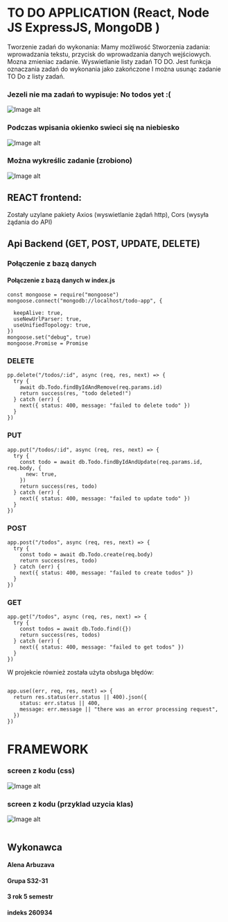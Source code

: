 # TO DO APPLICATION (React, Node JS ExpressJS, MongoDB )

Tworzenie zadań do wykonania:
Mamy możliwość Stworzenia zadania: wprowadzania tekstu, przycisk do wprowadzania danych wejściowych.
Mozna zmieniac zadanie.
Wyswietlanie listy zadań TO DO.
Jest funkcja oznaczania zadań do wykonania jako zakończone
I można usunąc zadanie TO Do z listy zadań.

### Jezeli nie ma zadań to wypisuje: No todos yet :(
![Image alt](https://github.com/Elena19ar/APLIKACJA-TODO/blob/master/111.png)
### Podczas wpisania okienko swieci się na niebiesko
![Image alt](https://github.com/Elena19ar/APLIKACJA-TODO/blob/master/Безымянный.png)
### Można wykreślic zadanie (zrobiono)
![Image alt](https://github.com/Elena19ar/APLIKACJA-TODO/blob/master/1.png)
## REACT frontend:
Zostały uzylane pakiety Axios (wyswietlanie żądań http),
Cors (wysyła żądania do API)

## Api Backend (GET, POST, UPDATE, DELETE)


### Połączenie z bazą danych
#### Połączenie z bazą danych w index.js
```
const mongoose = require("mongoose")
mongoose.connect("mongodb://localhost/todo-app", {
 
  keepAlive: true,
  useNewUrlParser: true,
  useUnifiedTopology: true,
})
mongoose.set("debug", true) 
mongoose.Promise = Promise
```

###  DELETE 
```
pp.delete("/todos/:id", async (req, res, next) => {
  try {
    await db.Todo.findByIdAndRemove(req.params.id)
    return success(res, "todo deleted!")
  } catch (err) {
    next({ status: 400, message: "failed to delete todo" })
  }
})
```
###  PUT
```
app.put("/todos/:id", async (req, res, next) => {
  try {
    const todo = await db.Todo.findByIdAndUpdate(req.params.id, req.body, {
      new: true,
    })
    return success(res, todo)
  } catch (err) {
    next({ status: 400, message: "failed to update todo" })
  }
})
```
###  POST
```
app.post("/todos", async (req, res, next) => {
  try {
    const todo = await db.Todo.create(req.body)
    return success(res, todo)
  } catch (err) {
    next({ status: 400, message: "failed to create todos" })
  }
})
```

###  GET
```
app.get("/todos", async (req, res, next) => {
  try {
    const todos = await db.Todo.find({})
    return success(res, todos)
  } catch (err) {
    next({ status: 400, message: "failed to get todos" })
  }
})
```


W projekcie również została użyta obsługa błędów:
```

app.use((err, req, res, next) => {
  return res.status(err.status || 400).json({
    status: err.status || 400,
    message: err.message || "there was an error processing request",
  })
})
```


# FRAMEWORK
### screen z kodu (css)
![Image alt](https://github.com/Elena19ar/APLIKACJA-TODO/blob/master/css.png)

### screen z kodu (przyklad uzycia klas)
![Image alt](https://github.com/Elena19ar/APLIKACJA-TODO/blob/master/1css.png)

```
```





## Wykonawca

#### Alena Arbuzava
#### Grupa S32-31
#### 3 rok 5 semestr
#### indeks 260934

